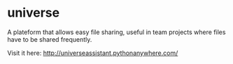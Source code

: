 # universe

A plateform that allows easy file sharing, useful in team projects where files have to be shared frequently.

Visit it here: http://universeassistant.pythonanywhere.com/
